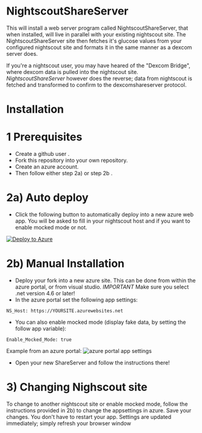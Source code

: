 # NightscoutShareServer

This will install a web server program called NightscoutShareServer, that when installed, will live in parallel with your existing nightscout site. The NightscoutShareServer site then fetches it's glucose values from your configured nightscout site and formats it in the same manner as a dexcom server does.

If you're a nightscout user, you may have heared of the "Dexcom Bridge", where dexcom data is pulled into the nightscout site.
*NightscoutShareServer* however does the reverse; data from nightscout is fetched and transformed to confirm to the dexcomshareserver protocol.

# Installation

# 1 Prerequisites
* Create a github user .
* Fork this repository into your own repository.
* Create an azure account.
* Then follow either step 2a) or step 2b .

# 2a) Auto deploy
* Click the following button to automatically deploy into a new azure web app. You will be asked to fill in your nightscout host and if you want to enable mocked mode or not.

[![Deploy to Azure](http://azuredeploy.net/deploybutton.png)](https://azuredeploy.net/)

# 2b) Manual Installation
* Deploy your fork into a new azure site. This can be done from within the azure portal, or from visual studio. *IMPORTANT* Make sure you select .net version 4.6 or later!
* In the azure portal set the following app settings:
```code
NS_Host: https://YOURSITE.azurewebsites.net
```

* You can also enable mocked mode (display fake data, by setting the follow app variable): 
```code
Enable_Mocked_Mode: true
```
Example from an azure portal:
![azure portal app settings](https://s9.postimg.org/l069hgihb/Application_settings_-_Microsoft_Azure.png)

* Open your new ShareServer and follow the instructions there!

# 3) Changing Nighscout site

To change to another nightscout site or enable mocked mode, follow the instructions provided in 2b) to change the appsettings in azure. Save your changes. You don't have to restart your app. Settings are updated immediately; simply refresh your browser window
